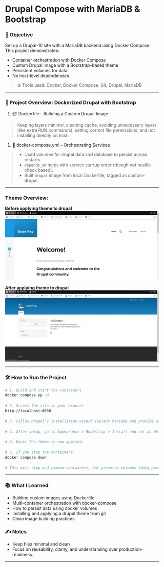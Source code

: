 # Drupal Compose with MariaDB & Bootstrap

### 🎯 Objective

Set up a Drupal-10 site with a MariaDB backend using Docker Compose. This project demonstrates:
 - Container orchestration with Docker Compose
 - Custom Drupal image with a Bootstrap-based theme
 - Persistent volumes for data
 - No host-level dependencies

> ⚙️ Tools used: Docker, Docker Compose, Git, Drupal, MariaDB

---

### 🚀 Project Overview: Dockerized Drupal with Bootstrap

1. 📦 Dockerfile – Building a Custom Drupal Image
> Keeping layers minimal, cleaning cache, avoiding unnecessary layers (like extra RUN commands), setting correct file permissions, and not installing directly on host.

1. 🧩 docker-compose.yml – Orchestrating Services
> - Used volumes for drupal data and database to persist across restarts.
> - `depends_on` helps with service startup order (though not health-check based).
> - Built `drupal` image from local Dockerfile, tagged as custom-drupal.

---

### Theme Overview:
**Before applying theme to drupal**
![before-theme-apply](https://github.com/ahsan598/devops-projects-hands-on/blob/main/project-3-drupal-docker-compose/img/before-theme-applied.jpg)

**After applying theme to drupal**
![after-theme-apply](https://github.com/ahsan598/devops-projects-hands-on/blob/main/project-3-drupal-docker-compose/img/after-theme-applied.jpg) 

---

### 🛠️ How to Run the Project

```sh
# 1. Build and start the containers
docker compose up -d

# 2. Access the site in your browser
http://localhost:8080

# 3. Follow Drupal's installation wizard (select MariaDB and provide credentials used in docker-compose)

# 4. After setup, go to Appearance > Bootstrap > Install and set as default

# 5. Done! The theme is now applied.

# 6. If you stop the containers:
docker compose down

# This will stop and remove containers, but preserve volumes (data persists)
```

---

### 📚 What I Learned

- Building custom images using Dockerfile
- Multi-container orchestration with docker-compose
- How to persist data using docker volumes
- Installing and applying a drupal theme from git
- Clean image building practices


### ✍️ Notes

- Keep files minimal and clean
- Focus on reusability, clarity, and understanding over production-readiness.

---
<!-- 
### 🙌 Credit
Learned via **Docker Mastery: with Kubernetes + Swarm by @bretfisher** on Udemy. -->
